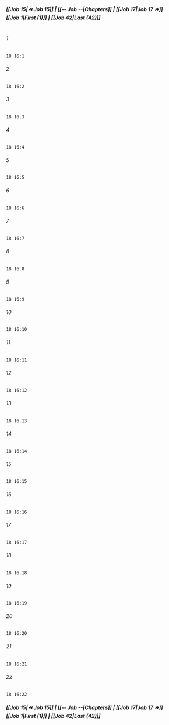 
##### **[[Job 15|⏪ Job 15]] | [[-- Job --|Chapters]] | [[Job 17|Job 17 ⏩]]**<br>**[[Job 1|First (1)]] | [[Job 42|Last (42)]]**<br><br>

###### 1
``` verse
18 16:1
```
###### 2
``` verse
18 16:2
```
###### 3
``` verse
18 16:3
```
###### 4
``` verse
18 16:4
```
###### 5
``` verse
18 16:5
```
###### 6
``` verse
18 16:6
```
###### 7
``` verse
18 16:7
```
###### 8
``` verse
18 16:8
```
###### 9
``` verse
18 16:9
```
###### 10
``` verse
18 16:10
```
###### 11
``` verse
18 16:11
```
###### 12
``` verse
18 16:12
```
###### 13
``` verse
18 16:13
```
###### 14
``` verse
18 16:14
```
###### 15
``` verse
18 16:15
```
###### 16
``` verse
18 16:16
```
###### 17
``` verse
18 16:17
```
###### 18
``` verse
18 16:18
```
###### 19
``` verse
18 16:19
```
###### 20
``` verse
18 16:20
```
###### 21
``` verse
18 16:21
```
###### 22
``` verse
18 16:22
```

##### **[[Job 15|⏪ Job 15]] | [[-- Job --|Chapters]] | [[Job 17|Job 17 ⏩]]**<br>**[[Job 1|First (1)]] | [[Job 42|Last (42)]]**

